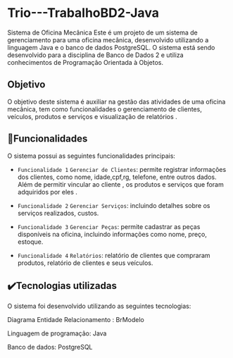 # Trio---TrabalhoBD2-Java
Sistema de Oficina Mecânica
Este é um projeto de um sistema de gerenciamento para uma oficina mecânica, desenvolvido utilizando a linguagem Java e o banco de dados PostgreSQL.
O sistema está sendo desenvolvido para a disciplina de Banco de Dados 2 e utiliza conhecimentos de Programação Orientada à Objetos.

## Objetivo
O objetivo deste sistema é auxiliar na gestão das atividades de uma oficina mecânica, tem como funcionalidades o gerenciamento de clientes, veículos, produtos e serviços e visualização de relatórios .

## 🔨Funcionalidades
O sistema possui as seguintes funcionalidades principais:

- `Funcionalidade 1` `Gerenciar de Clientes`: permite registrar informações dos clientes, como nome, idade,cpf,rg, telefone, entre outros dados. Além de permitir vincular ao cliente , os produtos e serviços que foram adquiridos por eles .

- `Funcionalidade 2` `Gerenciar Serviços`:  incluindo detalhes sobre os serviços realizados,  custos.

- `Funcionalidade 3` `Gerenciar Peças`: permite cadastrar as peças disponíveis na oficina, incluindo informações como nome,  preço, estoque.

- `Funcionalidade 4` `Relatórios`: relatório de clientes que compraram produtos, relatório de clientes e seus veículos.

## ✔️Tecnologias utilizadas
O sistema foi desenvolvido utilizando as seguintes tecnologias:

Diagrama Entidade Relacionamento : BrModelo

Linguagem de programação: Java

Banco de dados: PostgreSQL
